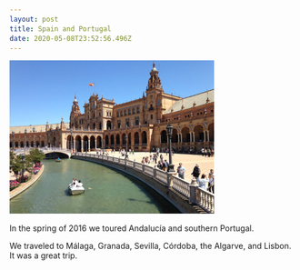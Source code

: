 ```yaml
---
layout: post
title: Spain and Portugal
date: 2020-05-08T23:52:56.496Z
---
```

![Plaza de España](assets/uploads/plaza_de_espana_small.jpg)

In the spring of 2016 we toured Andalucía and southern Portugal.

<!--more-->

We traveled to Málaga, Granada, Sevilla, Córdoba, the Algarve, and Lisbon. It was a great trip.